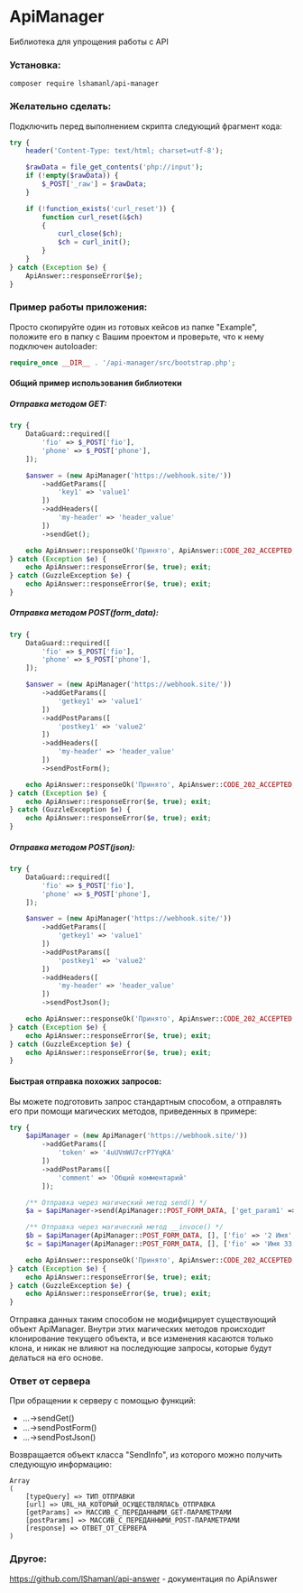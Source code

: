 # ApiManager
Библиотека для упрощения работы с API

### Установка:
```
composer require lshamanl/api-manager
```
   
### Желательно сделать:
Подключить перед выполнением скрипта следующий фрагмент кода:
```php
try {
    header('Content-Type: text/html; charset=utf-8');

    $rawData = file_get_contents('php://input');
    if (!empty($rawData)) {
        $_POST['_raw'] = $rawData;
    }

    if (!function_exists('curl_reset')) {
        function curl_reset(&$ch)
        {
            curl_close($ch);
            $ch = curl_init();
        }
    }
} catch (Exception $e) {
    ApiAnswer::responseError($e);
}
```
   
### Пример работы приложения:
Просто скопируйте один из готовых кейсов из папке "Example", положите его в папку с Вашим проектом и проверьте, что к нему подключен autoloader:

```php
require_once __DIR__ . '/api-manager/src/bootstrap.php';
```

#### Общий пример использования библиотеки

##### Отправка методом GET:
```php
try {
    DataGuard::required([
        'fio' => $_POST['fio'],
        'phone' => $_POST['phone'],
    ]);

    $answer = (new ApiManager('https://webhook.site/'))
        ->addGetParams([
            'key1' => 'value1'
        ])
        ->addHeaders([
            'my-header' => 'header_value'
        ])
        ->sendGet();

    echo ApiAnswer::responseOk('Принято', ApiAnswer::CODE_202_ACCEPTED, true); exit;
} catch (Exception $e) {
    echo ApiAnswer::responseError($e, true); exit;
} catch (GuzzleException $e) {
    echo ApiAnswer::responseError($e, true); exit;
}
```

##### Отправка методом POST(form_data):
```php
try {
    DataGuard::required([
        'fio' => $_POST['fio'],
        'phone' => $_POST['phone'],
    ]);

    $answer = (new ApiManager('https://webhook.site/'))
        ->addGetParams([
            'getkey1' => 'value1'
        ])
        ->addPostParams([
            'postkey1' => 'value2'
        ])
        ->addHeaders([
            'my-header' => 'header_value'
        ])
        ->sendPostForm();

    echo ApiAnswer::responseOk('Принято', ApiAnswer::CODE_202_ACCEPTED, true); exit;
} catch (Exception $e) {
    echo ApiAnswer::responseError($e, true); exit;
} catch (GuzzleException $e) {
    echo ApiAnswer::responseError($e, true); exit;
}
```

##### Отправка методом POST(json):
```php
try {
    DataGuard::required([
        'fio' => $_POST['fio'],
        'phone' => $_POST['phone'],
    ]);

    $answer = (new ApiManager('https://webhook.site/'))
        ->addGetParams([
            'getkey1' => 'value1'
        ])
        ->addPostParams([
            'postkey1' => 'value2'
        ])
        ->addHeaders([
            'my-header' => 'header_value'
        ])
        ->sendPostJson();

    echo ApiAnswer::responseOk('Принято', ApiAnswer::CODE_202_ACCEPTED, true); exit;
} catch (Exception $e) {
    echo ApiAnswer::responseError($e, true); exit;
} catch (GuzzleException $e) {
    echo ApiAnswer::responseError($e, true); exit;
}
```

#### Быстрая отправка похожих запросов:
Вы можете подготовить запрос стандартным способом, а отправлять его при помощи магических методов, приведенных в примере:
```php
try {
    $apiManager = (new ApiManager('https://webhook.site/'))
        ->addGetParams([
            'token' => '4uUVmWU7crP7YqKA'
        ])
        ->addPostParams([
            'comment' => 'Общий комментарий'
        ]);

    /** Отправка через магический метод send() */
    $a = $apiManager->send(ApiManager::POST_FORM_DATA, ['get_param1' => 'get_value_1'], ['fio' => 'Имя 1', 'phone' => 16546846848]);

    /** Отправка через магический метод __invoce() */
    $b = $apiManager(ApiManager::POST_FORM_DATA, [], ['fio' => '2 Имя', 'phone' => 6544864484]);
    $c = $apiManager(ApiManager::POST_FORM_DATA, [], ['fio' => 'Имя 33', 'phone' => 355413485]);

    echo ApiAnswer::responseOk('Принято', ApiAnswer::CODE_202_ACCEPTED, true); exit;
} catch (Exception $e) {
    echo ApiAnswer::responseError($e, true); exit;
} catch (GuzzleException $e) {
    echo ApiAnswer::responseError($e, true); exit;
}
```
Отправка данных таким способом не модифицирует существующий объект ApiManager. Внутри этих магических методов происходит
клонирование текущего объекта, и все изменения касаются только клона, и никак не влияют на последующие запросы, которые
будут делаться на его основе. 

### Ответ от сервера
При обращении к серверу с помощью функций:
- ...->sendGet()
- ...->sendPostForm()
- ...->sendPostJson()

Возвращается объект класса "SendInfo", из которого можно получить следующую информацию:
```
Array
(
    [typeQuery] => ТИП_ОТПРАВКИ
    [url] => URL_НА_КОТОРЫЙ_ОСУЩЕСТВЛЯЛАСЬ_ОТПРАВКА
    [getParams] => МАССИВ_С_ПЕРЕДАННЫМИ_GET-ПАРАМЕТРАМИ
    [postParams] => МАССИВ_С_ПЕРЕДАННЫМИ_POST-ПАРАМЕТРАМИ
    [response] => ОТВЕТ_ОТ_СЕРВЕРА
)
```

### Другое:
https://github.com/lShamanl/api-answer - документация по ApiAnswer